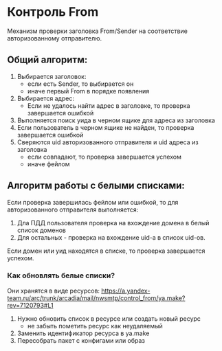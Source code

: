 Контроль From
=======

Механизм проверки заголовка From/Sender на соответствие авторизованному отправителю.

## Общий алгоритм:

1. Выбирается заголовок:
    * если есть Sender, то выбирается он
    * иначе первый From в порядке появления
2. Выбирается адрес:
    * Если не удалось найти адрес в заголовке, то проверка завершается ошибкой
3. Выполняется поиск уида в черном ящике для адреса из заголовка
4. Если пользователь в черном ящике не найден, то проверка завершается ошибкой
5. Сверяются uid авторизованного отправителя и uid адреса из заголовка
    * если совпадают, то проверка завершается успехом
    * иначе фейлом

## Алгоритм работы с белыми списками:
Если проверка завершилась фейлом или ошибкой, то для авторизованного отправителя выполняется:
1. Дла ПДД пользователя проверка на вхождение домена в белый список доменов
2. Для остальных - проверка на вхождение uid-а в список uid-ов.

Если домен или уид находятся в списке, то проверка завершается успехом.

### Как обновлять белые списки?
Они хранятся в виде ресурсов:
https://a.yandex-team.ru/arc/trunk/arcadia/mail/nwsmtp/control_from/ya.make?rev=7120793#L1
1. Нужно обновить список в ресурсе или создать новый ресурс
    * не забыть пометить ресурс как неудаляемый 
2. Заменить идентификатор ресурса в ya.make
3. Пересобрать пакет с конфигами или образ
